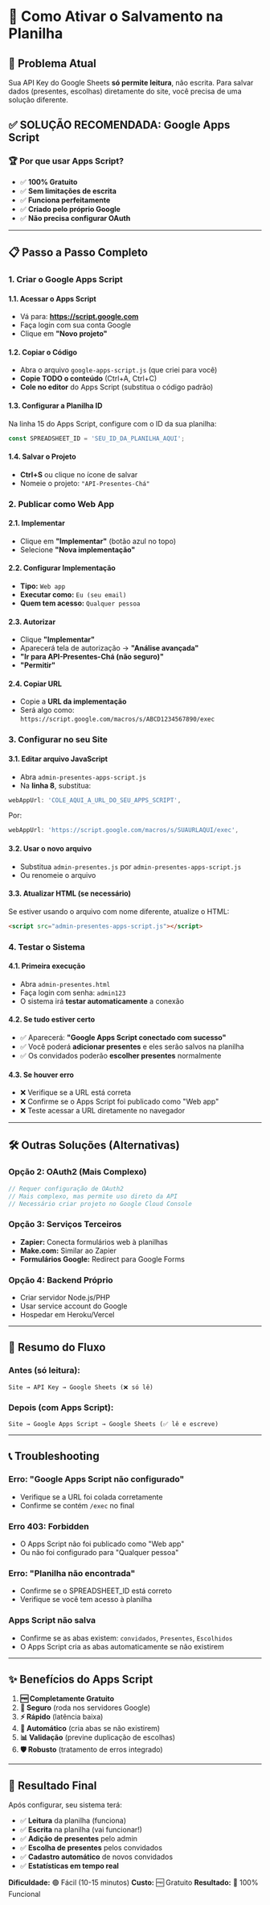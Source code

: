 # 🔧 Como Ativar o Salvamento na Planilha

## 🎯 **Problema Atual**
Sua API Key do Google Sheets **só permite leitura**, não escrita. Para salvar dados (presentes, escolhas) diretamente do site, você precisa de uma solução diferente.

## ✅ **SOLUÇÃO RECOMENDADA: Google Apps Script**

### 🏆 **Por que usar Apps Script?**
- ✅ **100% Gratuito**
- ✅ **Sem limitações de escrita**
- ✅ **Funciona perfeitamente**
- ✅ **Criado pelo próprio Google**
- ✅ **Não precisa configurar OAuth**

---

## 📋 **Passo a Passo Completo**

### **1. Criar o Google Apps Script**

#### 1.1. Acessar o Apps Script
- Vá para: **https://script.google.com**
- Faça login com sua conta Google
- Clique em **"Novo projeto"**

#### 1.2. Copiar o Código
- Abra o arquivo `google-apps-script.js` (que criei para você)
- **Copie TODO o conteúdo** (Ctrl+A, Ctrl+C)
- **Cole no editor** do Apps Script (substitua o código padrão)

#### 1.3. Configurar a Planilha ID
Na linha 15 do Apps Script, configure com o ID da sua planilha:
```javascript
const SPREADSHEET_ID = 'SEU_ID_DA_PLANILHA_AQUI';
```

#### 1.4. Salvar o Projeto
- **Ctrl+S** ou clique no ícone de salvar
- Nomeie o projeto: `"API-Presentes-Chá"`

### **2. Publicar como Web App**

#### 2.1. Implementar
- Clique em **"Implementar"** (botão azul no topo)
- Selecione **"Nova implementação"**

#### 2.2. Configurar Implementação
- **Tipo:** `Web app`
- **Executar como:** `Eu (seu email)`
- **Quem tem acesso:** `Qualquer pessoa`

#### 2.3. Autorizar
- Clique **"Implementar"**
- Aparecerá tela de autorização → **"Análise avançada"**
- **"Ir para API-Presentes-Chá (não seguro)"**
- **"Permitir"**

#### 2.4. Copiar URL
- Copie a **URL da implementação**
- Será algo como: `https://script.google.com/macros/s/ABCD1234567890/exec`

### **3. Configurar no seu Site**

#### 3.1. Editar arquivo JavaScript
- Abra `admin-presentes-apps-script.js`
- Na **linha 8**, substitua:
```javascript
webAppUrl: 'COLE_AQUI_A_URL_DO_SEU_APPS_SCRIPT',
```

Por:
```javascript
webAppUrl: 'https://script.google.com/macros/s/SUAURLAQUI/exec',
```

#### 3.2. Usar o novo arquivo
- Substitua `admin-presentes.js` por `admin-presentes-apps-script.js`
- Ou renomeie o arquivo

#### 3.3. Atualizar HTML (se necessário)
Se estiver usando o arquivo com nome diferente, atualize o HTML:
```html
<script src="admin-presentes-apps-script.js"></script>
```

### **4. Testar o Sistema**

#### 4.1. Primeira execução
- Abra `admin-presentes.html`
- Faça login com senha: `admin123`
- O sistema irá **testar automaticamente** a conexão

#### 4.2. Se tudo estiver certo
- ✅ Aparecerá: **"Google Apps Script conectado com sucesso"**
- ✅ Você poderá **adicionar presentes** e eles serão salvos na planilha
- ✅ Os convidados poderão **escolher presentes** normalmente

#### 4.3. Se houver erro
- ❌ Verifique se a URL está correta
- ❌ Confirme se o Apps Script foi publicado como "Web app"
- ❌ Teste acessar a URL diretamente no navegador

---

## 🛠️ **Outras Soluções (Alternativas)**

### **Opção 2: OAuth2 (Mais Complexo)**
```javascript
// Requer configuração de OAuth2
// Mais complexo, mas permite uso direto da API
// Necessário criar projeto no Google Cloud Console
```

### **Opção 3: Serviços Terceiros**
- **Zapier:** Conecta formulários web à planilhas
- **Make.com:** Similar ao Zapier
- **Formulários Google:** Redirect para Google Forms

### **Opção 4: Backend Próprio**
- Criar servidor Node.js/PHP
- Usar service account do Google
- Hospedar em Heroku/Vercel

---

## 🎯 **Resumo do Fluxo**

### **Antes (só leitura):**
```
Site → API Key → Google Sheets (❌ só lê)
```

### **Depois (com Apps Script):**
```
Site → Google Apps Script → Google Sheets (✅ lê e escreve)
```

---

## 📞 **Troubleshooting**

### **Erro: "Google Apps Script não configurado"**
- Verifique se a URL foi colada corretamente
- Confirme se contém `/exec` no final

### **Erro 403: Forbidden**
- O Apps Script não foi publicado como "Web app"
- Ou não foi configurado para "Qualquer pessoa"

### **Erro: "Planilha não encontrada"**
- Confirme se o SPREADSHEET_ID está correto
- Verifique se você tem acesso à planilha

### **Apps Script não salva**
- Confirme se as abas existem: `convidados`, `Presentes`, `Escolhidos`
- O Apps Script cria as abas automaticamente se não existirem

---

## ✨ **Benefícios do Apps Script**

1. **🆓 Completamente Gratuito**
2. **🔐 Seguro** (roda nos servidores Google)
3. **⚡ Rápido** (latência baixa)
4. **🔄 Automático** (cria abas se não existirem)
5. **📊 Validação** (previne duplicação de escolhas)
6. **🛡️ Robusto** (tratamento de erros integrado)

---

## 🎉 **Resultado Final**

Após configurar, seu sistema terá:
- ✅ **Leitura** da planilha (funciona)
- ✅ **Escrita** na planilha (vai funcionar!)
- ✅ **Adição de presentes** pelo admin
- ✅ **Escolha de presentes** pelos convidados
- ✅ **Cadastro automático** de novos convidados
- ✅ **Estatísticas em tempo real**

**Dificuldade:** 🟢 Fácil (10-15 minutos)
**Custo:** 🆓 Gratuito
**Resultado:** 🎯 100% Funcional 